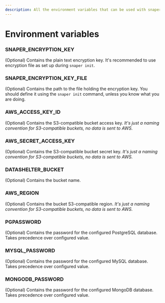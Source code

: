```yaml
---
description: All the environment variables that can be used with snaper.
---
```


# Environment variables

### SNAPER_ENCRYPTION_KEY

(Optional) Contains the plain text encryption key. It's recommended to use encryption file as set up during `snaper init`.

### SNAPER_ENCRYPTION_KEY_FILE

(Optional) Contains the path to the file holding the encryption key. You should define it using the `snaper init` command, unless you know what you are doing.

### AWS_ACCESS_KEY_ID

(Optional) Contains the S3-compatible bucket access key. *It's just a naming convention for S3-compatible buckets, no data is sent to AWS.*

### AWS_SECRET_ACCESS_KEY

(Optional) Contains the S3-compatible bucket secret key. *It's just a naming convention for S3-compatible buckets, no data is sent to AWS.*

### DATASHELTER_BUCKET

(Optional) Contains the bucket name.

### AWS_REGION

(Optional) Contains the bucket S3-compatible region. *It's just a naming convention for S3-compatible buckets, no data is sent to AWS.*

### PGPASSWORD

(Optional) Contains the password for the configured PostgreSQL database. Takes precedence over configured value.

### MYSQL_PASSWORD

(Optional) Contains the password for the configured MySQL database. Takes precedence over configured value.

### MONGODB_PASSWORD

(Optional) Contains the password for the configured MongoDB database. Takes precedence over configured value.